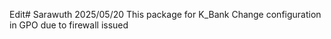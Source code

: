 Edit# Sarawuth 2025/05/20
This package for K_Bank Change configuration in GPO due to firewall issued
